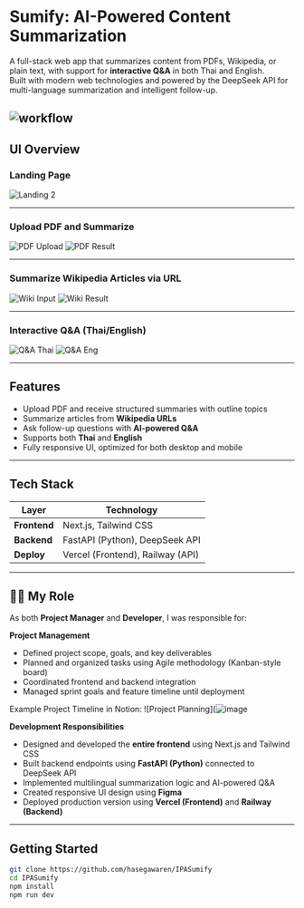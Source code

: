 # Sumify: AI-Powered Content Summarization

A full-stack web app that summarizes content from PDFs, Wikipedia, or plain text, with support for **interactive Q&A** in both Thai and English.  
Built with modern web technologies and powered by the DeepSeek API for multi-language summarization and intelligent follow-up.

![workflow](https://github.com/user-attachments/assets/c42d6b39-0984-4a0b-bddf-445b8afb6068)
---

## UI Overview

### Landing Page
![Landing 2](https://github.com/user-attachments/assets/e97617b8-ed7f-4cc6-9d6f-1185b6314e38)

---

### Upload PDF and Summarize
![PDF Upload](https://github.com/user-attachments/assets/7fb06f18-a4cc-48ec-b8ba-2b01df1e4688)
![PDF Result](https://github.com/user-attachments/assets/95938dec-9be9-46e2-84a5-7e2f8b82ec3a)

---

### Summarize Wikipedia Articles via URL
![Wiki Input](https://github.com/user-attachments/assets/22b52ed7-4cbf-49e6-acc9-8216d0bbca57)
![Wiki Result](https://github.com/user-attachments/assets/6411226b-597e-41b0-bc2b-3af36b6f3b5f)

---

### Interactive Q&A (Thai/English)
![Q&A Thai](https://github.com/user-attachments/assets/e233fb1d-4fd1-456d-8dfd-89bc8172a21f)
![Q&A Eng](https://github.com/user-attachments/assets/a8c40875-f59b-4f4c-809b-75665e7fb5ac)

---

## Features

-  Upload PDF and receive structured summaries with outline topics
-  Summarize articles from **Wikipedia URLs**
-  Ask follow-up questions with **AI-powered Q&A**
-  Supports both **Thai** and **English**
-  Fully responsive UI, optimized for both desktop and mobile

---

##  Tech Stack

| Layer        | Technology                         |
|--------------|-------------------------------------|
| **Frontend** | Next.js, Tailwind CSS              |
| **Backend**  | FastAPI (Python), DeepSeek API     |
| **Deploy**   | Vercel (Frontend), Railway (API)   |

---

## 👩‍💻 My Role

As both **Project Manager** and **Developer**, I was responsible for:

**Project Management**
- Defined project scope, goals, and key deliverables
- Planned and organized tasks using Agile methodology (Kanban-style board)
- Coordinated frontend and backend integration
- Managed sprint goals and feature timeline until deployment

Example Project Timeline in Notion:
![Project Planning](![image](https://github.com/user-attachments/assets/b59c49c6-b960-459c-a708-50fae64df7cb)

**Development Responsibilities**
- Designed and developed the **entire frontend** using Next.js and Tailwind CSS
- Built backend endpoints using **FastAPI (Python)** connected to DeepSeek API
- Implemented multilingual summarization logic and AI-powered Q&A
- Created responsive UI design using **Figma**
- Deployed production version using **Vercel (Frontend)** and **Railway (Backend)**

---

##  Getting Started

```bash
git clone https://github.com/hasegawaren/IPASumify
cd IPASumify
npm install
npm run dev
